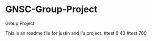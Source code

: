 # GNSC-Group-Project
Group Project

This is an readme file for justin and I's project. 
#test 6:43
#test 700
